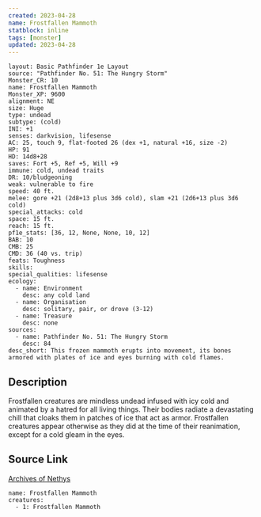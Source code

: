 ```yaml
---
created: 2023-04-28
name: Frostfallen Mammoth
statblock: inline
tags: [monster]
updated: 2023-04-28
---
```

```statblock
layout: Basic Pathfinder 1e Layout
source: "Pathfinder No. 51: The Hungry Storm"
Monster_CR: 10
name: Frostfallen Mammoth
Monster_XP: 9600
alignment: NE
size: Huge
type: undead
subtype: (cold)
INI: +1
senses: darkvision, lifesense
AC: 25, touch 9, flat-footed 26 (dex +1, natural +16, size -2)
HP: 91
HD: 14d8+28
saves: Fort +5, Ref +5, Will +9
immune: cold, undead traits
DR: 10/bludgeoning
weak: vulnerable to fire
speed: 40 ft.
melee: gore +21 (2d8+13 plus 3d6 cold), slam +21 (2d6+13 plus 3d6 cold)
special_attacks: cold
space: 15 ft.
reach: 15 ft.
pf1e_stats: [36, 12, None, None, 10, 12]
BAB: 10
CMB: 25
CMD: 36 (40 vs. trip)
feats: Toughness
skills: 
special_qualities: lifesense
ecology:
  - name: Environment
    desc: any cold land
  - name: Organisation
    desc: solitary, pair, or drove (3-12)
  - name: Treasure
    desc: none
sources:
  - name: Pathfinder No. 51: The Hungry Storm
    desc: 84
desc_short: This frozen mammoth erupts into movement, its bones armored with plates of ice and eyes burning with cold flames.
```
## Description
Frostfallen creatures are mindless undead infused with icy cold and animated by a hatred for all living things. Their bodies radiate a devastating chill that cloaks them in patches of ice that act as armor. Frostfallen creatures appear otherwise as they did at the time of their reanimation, except for a cold gleam in the eyes.
## Source Link
[Archives of Nethys](https://aonprd.com/MonsterDisplay.aspx?ItemName=Frostfallen%20Mammoth)
```encounter-table
name: Frostfallen Mammoth
creatures:
  - 1: Frostfallen Mammoth
```
